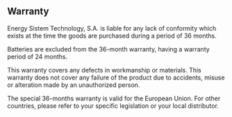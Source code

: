 ## Warranty

Energy Sistem Technology, S.A. is liable for any lack of conformity which exists at the time the goods are purchased during a period of 36 months. 

Batteries are excluded from the 36-month warranty, having a warranty period of 24 months.

This warranty covers any defects in workmanship or materials. This warranty does not cover any failure of the product due to accidents, misuse or alteration made by an unauthorized person.

The special 36-months warranty is valid for the European Union. For other countries, please refer to your specific legislation or your local distributor.

